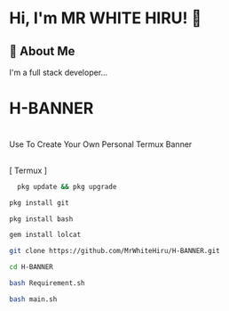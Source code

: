 
# Hi, I'm MR WHITE HIRU! 👋

##                       🚀 About Me
I'm a full stack developer...

#


# H-BANNER
#
Use To Create Your Own Personal Termux Banner


## 



[ Termux ]
```bash
  pkg update && pkg upgrade 
  ```
  ```bash
  pkg install git
  ```
  ```bash
  pkg install bash
  ```
  ```bash
  gem install lolcat 
  ```
```bash
git clone https://github.com/MrWhiteHiru/H-BANNER.git
```
```bash
cd H-BANNER
```
```bash
bash Requirement.sh 
  ```
```bash
bash main.sh
  ```
